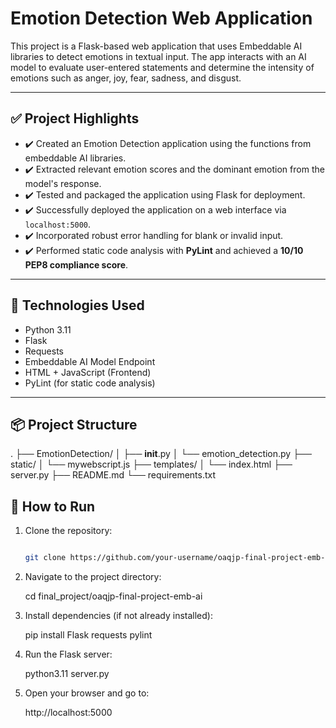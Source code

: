 # Emotion Detection Web Application

This project is a Flask-based web application that uses Embeddable AI libraries to detect emotions in textual input. The app interacts with an AI model to evaluate user-entered statements and determine the intensity of emotions such as anger, joy, fear, sadness, and disgust.

---

## ✅ Project Highlights

- ✔️ Created an Emotion Detection application using the functions from embeddable AI libraries.
- ✔️ Extracted relevant emotion scores and the dominant emotion from the model's response.
- ✔️ Tested and packaged the application using Flask for deployment.
- ✔️ Successfully deployed the application on a web interface via `localhost:5000`.
- ✔️ Incorporated robust error handling for blank or invalid input.
- ✔️ Performed static code analysis with **PyLint** and achieved a **10/10 PEP8 compliance score**.

---

## 🚀 Technologies Used

- Python 3.11
- Flask
- Requests
- Embeddable AI Model Endpoint
- HTML + JavaScript (Frontend)
- PyLint (for static code analysis)

---

## 📦 Project Structure

.
├── EmotionDetection/
│   ├── __init__.py
│   └── emotion_detection.py
├── static/
│   └── mywebscript.js
├── templates/
│   └── index.html
├── server.py
├── README.md
└── requirements.txt

## 🧪 How to Run

1. Clone the repository:
   ```bash
   
   git clone https://github.com/your-username/oaqjp-final-project-emb-ai.git
2. Navigate to the project directory:

   cd final_project/oaqjp-final-project-emb-ai
3. Install dependencies (if not already installed):

   pip install Flask requests pylint
4. Run the Flask server:

   python3.11 server.py

5. Open your browser and go to:

   http://localhost:5000
